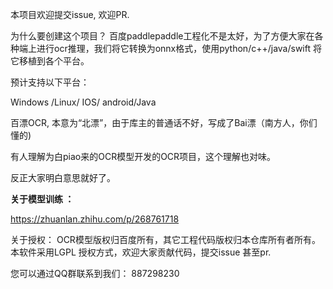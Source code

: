    本项目欢迎提交issue, 欢迎PR.
   
   为什么要创建这个项目？ 百度paddlepaddle工程化不是太好，为了方便大家在各种端上进行ocr推理，我们将它转换为onnx格式，使用python/c++/java/swift 将它移植到各个平台。
   
   预计支持以下平台：
   
   Windows /Linux/ IOS/ android/Java
   
   百漂OCR, 本意为“北漂”，由于库主的普通话不好，写成了Bai漂（南方人，你们懂的)
 
有人理解为白piao来的OCR模型开发的OCR项目，这个理解也对味。
 
反正大家明白意思就好了。


**关于模型训练 ：**

https://zhuanlan.zhihu.com/p/268761718


关于授权： OCR模型版权归百度所有，其它工程代码版权归本仓库所有者所有。 本软件采用LGPL 授权方式，欢迎大家贡献代码，提交issue 甚至pr.


您可以通过QQ群联系到我们： 887298230
